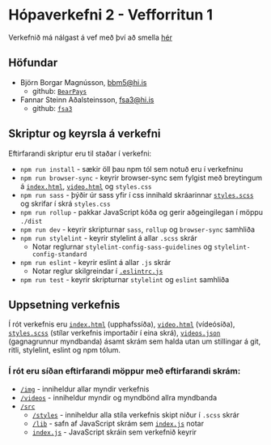# Hópaverkefni 2 - Vefforritun 1

Verkefnið má nálgast á vef með því að smella [hér](https://notendur.hi.is/~fsa3/vefforritun/hopverk2)

## Höfundar

* Björn Borgar Magnússon, [bbm5@hi.is](mailto:bbm5@hi.is)
  * github: [`BearPays`](https://github.com/BearPays)
* Fannar Steinn Aðalsteinsson, [fsa3@hi.is](mailto:fsa3@hi.is)
  * github: [`fsa3`](https://github.com/fsa3)

## Skriptur og keyrsla á verkefni

Eftirfarandi skriptur eru til staðar í verkefni: 

* `npm run install` - sækir öll þau npm tól sem notuð eru í verkefninu
* `npm run browser-sync` - keyrir browser-sync sem fylgist með breytingum á [`index.html`](./index.html), [`video.html`](./video.html) og `styles.css`
* `npm run sass` - þýðir úr sass yfir í css innihald skráarinnar [`styles.scss`](./styles.scss) og skrifar í skrá `styles.css`
* `npm run rollup` - pakkar JavaScript kóða og gerir aðgeingilegan í möppu `./dist`
* `npm run dev` - keyrir skripturnar `sass`, `rollup` og `browser-sync` samhliða
* `npm run stylelint` - keyrir stylelint á allar `.scss` skrár
  * Notar reglurnar `stylelint-config-sass-guidelines` og `stylelint-config-standard`
* `npm run eslint` - keyrir eslint á allar `.js` skrár
  * Notar reglur skilgreindar í [`.eslintrc.js`](./.eslintrc.js)
* `npm run test` - keyrir skripturnar `stylelint` og `eslint` samhliða

## Uppsetning verkefnis

Í rót verkefnis eru [`index.html`](./index.html) (upphafssíða), [`video.html`](./video.html) (vídeósíða), [`styles.scss`](./styles.scss) (stílar verkefnis importaðir í eina skrá), [`videos.json`](./videos.json) (gagnagrunnur myndbanda) ásamt skrám sem halda utan um stillingar á git, ritli, stylelint, eslint og npm tólum.

### Í rót eru síðan eftirfarandi möppur með eftirfarandi skrám:

* [`/img`](./img) - inniheldur allar myndir verkefnis
* [`/videos`](./videos) - inniheldur myndir og myndbönd allra myndbanda
* [`/src`](./src)
  * [`/styles`](./src/styles) - inniheldur alla stíla verkefnis skipt niður í `.scss` skrár
  * [`/lib`](./src/lib) - safn af JavaScript skrám sem [`index.js`](./src/index.js) notar
  * [`index.js`](./src/index.js) - JavaScript skráin sem verkefnið keyrir
